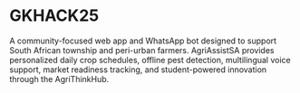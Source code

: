 # GKHACK25
A community-focused web app and WhatsApp bot designed to support South African township and peri-urban farmers. AgriAssistSA provides personalized daily crop schedules, offline pest detection, multilingual voice support, market readiness tracking, and student-powered innovation through the AgriThinkHub. 
